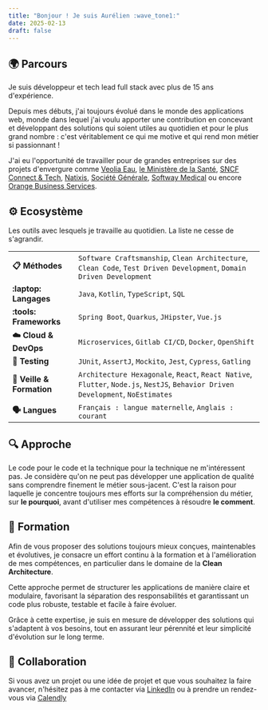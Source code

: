 ```yaml
---
title: "Bonjour ! Je suis Aurélien :wave_tone1:"
date: 2025-02-13
draft: false
---
```


## :earth_africa: Parcours

Je suis développeur et tech lead full stack avec plus de 15 ans d'expérience.

Depuis mes débuts, j'ai toujours évolué dans le monde des applications web, monde dans lequel j'ai voulu apporter
une contribution en concevant et développant des solutions qui soient utiles au quotidien et pour le plus grand nombre :
c'est véritablement ce qui me motive et qui rend mon métier si passionnant !

J'ai eu l'opportunité de travailler pour de grandes entreprises sur des projets d'envergure comme 
[Veolia Eau](https://www.eau.veolia.fr/),
[le Ministère de la Santé](https://sante.gouv.fr/), 
[SNCF Connect & Tech](https://www.sncf-connect-tech.fr/),
[Natixis](https://www.groupebpce.com/nos-entreprises/natixis-corporate-investment-banking/), 
[Société Générale](https://wholesale.banking.societegenerale.com/fr/),
[Softway Medical](https://www.groupesoftwaymedical.com/)
ou encore [Orange Business Services](https://www.orange-business.com/fr).

## :gear: Ecosystème

Les outils avec lesquels je travaille au quotidien. La liste ne cesse de s'agrandir.

|                                 |                                                                                                                                  |
|---------------------------------|----------------------------------------------------------------------------------------------------------------------------------|
| **:clipboard:️ Méthodes**       | `Software Craftsmanship`, `Clean Architecture`, `Clean Code`, `Test Driven Development`, `Domain Driven Development`             |
| **:laptop: Langages**           | `Java`, `Kotlin`, `TypeScript`, `SQL`                                                                                            |
| **:tools: Frameworks**          | `Spring Boot`, `Quarkus`, `JHipster`, `Vue.js`                                                                                   |
| **:cloud: Cloud & DevOps**      | `Microservices`, `Gitlab CI/CD`, `Docker`, `OpenShift`                                                                           |
| **:test_tube: Testing**         | `JUnit`, `AssertJ`, `Mockito`, `Jest`, `Cypress`, `Gatling`                                                                      |
| **:school: Veille & Formation** | `Architecture Hexagonale`, `React`, `React Native`, `Flutter`, `Node.js`, `NestJS`, `Behavior Driven Development`, `NoEstimates` |
| **:speaking_head: Langues**     | `Français : langue maternelle`, `Anglais : courant`                                                                              |

## :mag: Approche

Le code pour le code et la technique pour la technique ne m'intéressent pas. Je considère qu'on ne peut pas développer une application
de qualité sans comprendre finement le métier sous-jacent. C'est la raison pour laquelle je concentre toujours mes efforts sur la compréhension
du métier, sur **le pourquoi**, avant d'utiliser mes compétences à résoudre **le comment**.

## :seedling: Formation

Afin de vous proposer des solutions toujours mieux conçues, maintenables et évolutives, je consacre un effort continu 
à la formation et à l'amélioration de mes compétences, en particulier dans le domaine de la **Clean Architecture**.

Cette approche permet de structurer les applications de manière claire et modulaire, favorisant la séparation des responsabilités 
et garantissant un code plus robuste, testable et facile à faire évoluer.

Grâce à cette expertise, je suis en mesure de développer des solutions qui s'adaptent à vos besoins, 
tout en assurant leur pérennité et leur simplicité d'évolution sur le long terme.

## :handshake: Collaboration

Si vous avez un projet ou une idée de projet et que vous souhaitez la faire avancer, n'hésitez pas à me contacter via 
[LinkedIn](https://www.linkedin.com/in/atondoux) ou à prendre un rendez-vous via [Calendly](https://calendly.com/atondoux/15min)

